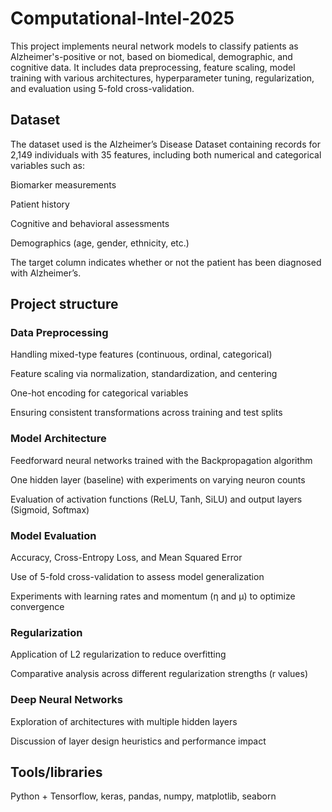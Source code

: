 # Computational-Intel-2025
This project implements neural network models to classify patients as Alzheimer's-positive or not, based on biomedical, demographic, and cognitive data. It includes data preprocessing, feature scaling, model training with various architectures, hyperparameter tuning, regularization, and evaluation using 5-fold cross-validation.


## Dataset


The dataset used is the Alzheimer’s Disease Dataset containing records for 2,149 individuals with 35 features, including both numerical and categorical variables such as:

Biomarker measurements

Patient history

Cognitive and behavioral assessments

Demographics (age, gender, ethnicity, etc.)

The target column indicates whether or not the patient has been diagnosed with Alzheimer’s.


## Project structure


### Data Preprocessing

Handling mixed-type features (continuous, ordinal, categorical)

Feature scaling via normalization, standardization, and centering

One-hot encoding for categorical variables

Ensuring consistent transformations across training and test splits

### Model Architecture

Feedforward neural networks trained with the Backpropagation algorithm

One hidden layer (baseline) with experiments on varying neuron counts

Evaluation of activation functions (ReLU, Tanh, SiLU) and output layers (Sigmoid, Softmax)

### Model Evaluation

Accuracy, Cross-Entropy Loss, and Mean Squared Error

Use of 5-fold cross-validation to assess model generalization

Experiments with learning rates and momentum (η and μ) to optimize convergence

### Regularization

Application of L2 regularization to reduce overfitting

Comparative analysis across different regularization strengths (r values)

### Deep Neural Networks

Exploration of architectures with multiple hidden layers

Discussion of layer design heuristics and performance impact


## Tools/libraries


Python + Tensorflow, keras, pandas, numpy, matplotlib, seaborn
